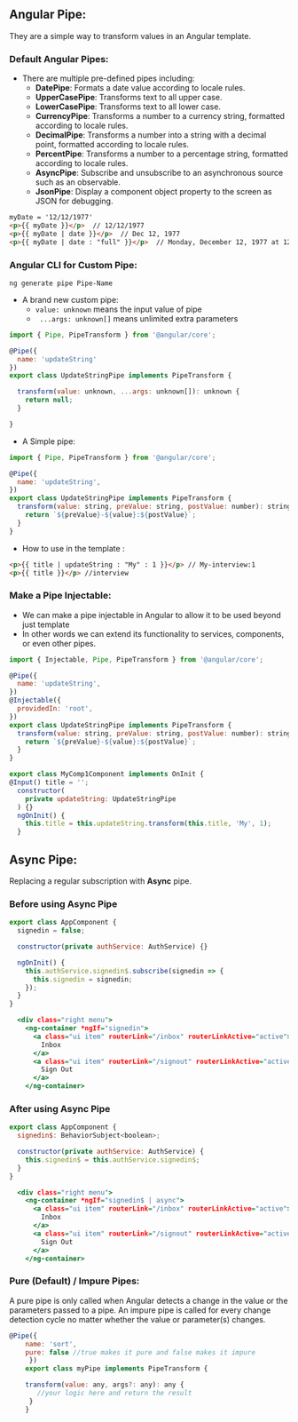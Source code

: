 ## Angular Pipe:
They are a simple way to transform values in an Angular template.
### Default Angular Pipes:
- There are multiple pre-defined pipes including:
  - **DatePipe**: Formats a date value according to locale rules.
  - **UpperCasePipe**: Transforms text to all upper case.
  - **LowerCasePipe**: Transforms text to all lower case.
  - **CurrencyPipe**: Transforms a number to a currency string, formatted according to locale rules.
  - **DecimalPipe**: Transforms a number into a string with a decimal point, formatted according to locale rules.
  - **PercentPipe**: Transforms a number to a percentage string, formatted according to locale rules.
  - **AsyncPipe**: Subscribe and unsubscribe to an asynchronous source such as an observable.
  - **JsonPipe**: Display a component object property to the screen as JSON for debugging. 
```html
myDate = '12/12/1977' 
<p>{{ myDate }}</p>  // 12/12/1977
<p>{{ myDate | date }}</p>  // Dec 12, 1977
<p>{{ myDate | date : "full" }}</p>  // Monday, December 12, 1977 at 12:00:00 AM GMT-06:00
```
### Angular CLI for Custom Pipe:
```ng generate pipe Pipe-Name```
- A brand new custom pipe:
  - ```value: unknown``` means the input value of pipe
  - ``` ...args: unknown[]``` means unlimited extra parameters
```javascript
import { Pipe, PipeTransform } from '@angular/core';

@Pipe({
  name: 'updateString'
})
export class UpdateStringPipe implements PipeTransform {

  transform(value: unknown, ...args: unknown[]): unknown {
    return null;
  }

}
```
- A Simple pipe:
```javascript
import { Pipe, PipeTransform } from '@angular/core';

@Pipe({
  name: 'updateString',
})
export class UpdateStringPipe implements PipeTransform {
  transform(value: string, preValue: string, postValue: number): string {
    return `${preValue}-${value}:${postValue}`;
  }
}
```
- How to use in the template :
```html
<p>{{ title | updateString : "My" : 1 }}</p> // My-interview:1
<p>{{ title }}</p> //interview
```
### Make a Pipe Injectable:
- We can make a pipe injectable in Angular to allow it to be used beyond just template
- In other words we can extend its functionality to services, components, or even other pipes.
```javascript
import { Injectable, Pipe, PipeTransform } from '@angular/core';

@Pipe({
  name: 'updateString',
})
@Injectable({
  providedIn: 'root',
})
export class UpdateStringPipe implements PipeTransform {
  transform(value: string, preValue: string, postValue: number): string {
    return `${preValue}-${value}:${postValue}`;
  }
}
```
```javascript
export class MyComp1Component implements OnInit {
@Input() title = '';
  constructor(
    private updateString: UpdateStringPipe
  ) {}
  ngOnInit() {
    this.title = this.updateString.transform(this.title, 'My', 1);
  }
```
## Async Pipe:
Replacing a regular subscription with __Async__ pipe.
### Before using Async Pipe
  ```javascript
  export class AppComponent {
    signedin = false;
  
    constructor(private authService: AuthService) {}
  
    ngOnInit() {
      this.authService.signedin$.subscribe(signedin => {
        this.signedin = signedin;
      });
    }
  }
  ```
    
  ```htm
    <div class="right menu">
      <ng-container *ngIf="signedin">
        <a class="ui item" routerLink="/inbox" routerLinkActive="active">
          Inbox
        </a>
        <a class="ui item" routerLink="/signout" routerLinkActive="active">
          Sign Out
        </a>
      </ng-container>
   ```
### After using Async Pipe
  ```javascript
  export class AppComponent {
    signedin$: BehaviorSubject<boolean>;
  
    constructor(private authService: AuthService) {
      this.signedin$ = this.authService.signedin$;
    }
  }
  ```
  
  ```htm
    <div class="right menu">
      <ng-container *ngIf="signedin$ | async">
        <a class="ui item" routerLink="/inbox" routerLinkActive="active">
          Inbox
        </a>
        <a class="ui item" routerLink="/signout" routerLinkActive="active">
          Sign Out
        </a>
      </ng-container>
   ```
### Pure (Default) / Impure Pipes:
A pure pipe is only called when Angular detects a change in the value or the parameters passed to a pipe. An impure pipe is called for every change detection cycle no matter whether the value or parameter(s) changes.
  ```javascript
  @Pipe({
      name: 'sort',
      pure: false //true makes it pure and false makes it impure
       })
      export class myPipe implements PipeTransform {

      transform(value: any, args?: any): any {
         //your logic here and return the result
       }
      }
  ```
